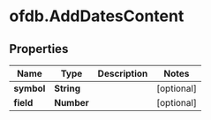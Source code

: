 # ofdb.AddDatesContent

## Properties

Name | Type | Description | Notes
------------ | ------------- | ------------- | -------------
**symbol** | **String** |  | [optional] 
**field** | **Number** |  | [optional] 



